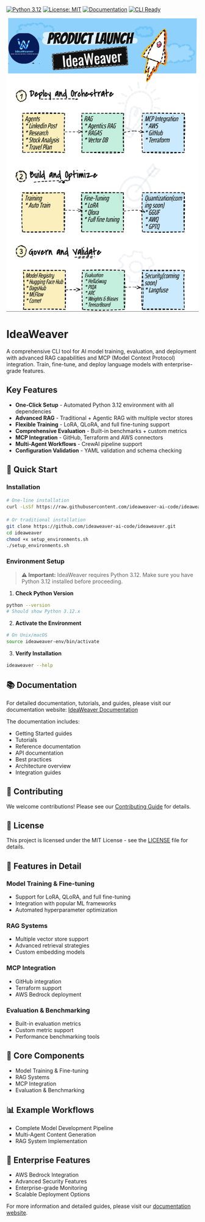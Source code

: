 [![Python 3.12](https://img.shields.io/badge/python-3.12-blue.svg)](https://www.python.org/downloads/release/python-3120/)
[![License: MIT](https://img.shields.io/badge/License-MIT-yellow.svg)](https://opensource.org/licenses/MIT)
[![Documentation](https://img.shields.io/badge/docs-mkdocs-blue.svg)](https://ideaweaver-ai-code.github.io/ideaweaver-docs/)
[![CLI Ready](https://img.shields.io/badge/CLI-Ready-green.svg)](#quick-start)

![IdeaWeaver Architecture](docs/images/ideaweaver-main.gif)

# IdeaWeaver

A comprehensive CLI tool for AI model training, evaluation, and deployment with advanced RAG capabilities and MCP (Model Context Protocol) integration. Train, fine-tune, and deploy language models with enterprise-grade features.

## Key Features

- **One-Click Setup** - Automated Python 3.12 environment with all dependencies
- **Advanced RAG** - Traditional + Agentic RAG with multiple vector stores
- **Flexible Training** - LoRA, QLoRA, and full fine-tuning support
- **Comprehensive Evaluation** - Built-in benchmarks + custom metrics
- **MCP Integration** - GitHub, Terraform and AWS connectors
- **Multi-Agent Workflows** - CrewAI pipeline support
- **Configuration Validation** - YAML validation and schema checking

## 🚀 Quick Start

### Installation

```bash
# One-line installation
curl -LsSf https://raw.githubusercontent.com/ideaweaver-ai-code/ideaweaver/refs/heads/main/setup_environments.sh | sh

# Or traditional installation
git clone https://github.com/ideaweaver-ai-code/ideaweaver.git
cd ideaweaver
chmod +x setup_environments.sh
./setup_environments.sh
```

### Environment Setup

> **⚠️ Important:** IdeaWeaver requires Python 3.12. Make sure you have Python 3.12 installed before proceeding.

1. **Check Python Version**
```bash
python --version
# Should show Python 3.12.x
```

2. **Activate the Environment**
```bash
# On Unix/macOS
source ideaweaver-env/bin/activate
```

3. **Verify Installation**
```bash
ideaweaver --help
```

## 📚 Documentation

For detailed documentation, tutorials, and guides, please visit our documentation website:
[IdeaWeaver Documentation](https://ideaweaver-ai-code.github.io/ideaweaver-docs/)

The documentation includes:
- Getting Started guides
- Tutorials
- Reference documentation
- API documentation
- Best practices
- Architecture overview
- Integration guides

## 🤝 Contributing

We welcome contributions! Please see our [Contributing Guide](docs/community/contributing.md) for details.

## 📄 License

This project is licensed under the MIT License - see the [LICENSE](LICENSE) file for details.

## 🌟 Features in Detail

### Model Training & Fine-tuning
- Support for LoRA, QLoRA, and full fine-tuning
- Integration with popular ML frameworks
- Automated hyperparameter optimization

### RAG Systems
- Multiple vector store support
- Advanced retrieval strategies
- Custom embedding models

### MCP Integration
- GitHub integration
- Terraform support
- AWS Bedrock deployment

### Evaluation & Benchmarking
- Built-in evaluation metrics
- Custom metric support
- Performance benchmarking tools

## 🔧 Core Components

- Model Training & Fine-tuning
- RAG Systems
- MCP Integration
- Evaluation & Benchmarking

## 📊 Example Workflows

- Complete Model Development Pipeline
- Multi-Agent Content Generation
- RAG System Implementation

## 🌟 Enterprise Features

- AWS Bedrock Integration
- Advanced Security Features
- Enterprise-grade Monitoring
- Scalable Deployment Options

For more information and detailed guides, please visit our [documentation website](https://ideaweaver-ai-code.github.io/ideaweaver-docs/).
